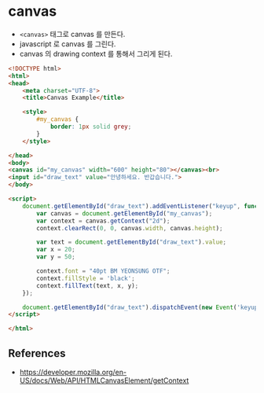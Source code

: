 # canvas
* ```<canvas>``` 태그로 canvas 를 만든다.
* javascript 로 canvas 를 그린다.
* canvas 의 drawing context 를 통해서 그리게 된다.

```html
<!DOCTYPE html>
<html>
<head>
    <meta charset="UTF-8">
    <title>Canvas Example</title>

    <style>
        #my_canvas {
            border: 1px solid grey;
        }
    </style>

</head>
<body>
<canvas id="my_canvas" width="600" height="80"></canvas><br>
<input id="draw_text" value="안녕하세요. 반갑습니다.">
</body>

<script>
    document.getElementById("draw_text").addEventListener("keyup", function() {
        var canvas = document.getElementById("my_canvas");
        var context = canvas.getContext("2d");
        context.clearRect(0, 0, canvas.width, canvas.height);

        var text = document.getElementById("draw_text").value;
        var x = 20;
        var y = 50;

        context.font = "40pt BM YEONSUNG OTF";
        context.fillStyle = 'black';
        context.fillText(text, x, y);
    });

    document.getElementById("draw_text").dispatchEvent(new Event('keyup'));
</script>

</html>
```

## References
* https://developer.mozilla.org/en-US/docs/Web/API/HTMLCanvasElement/getContext
